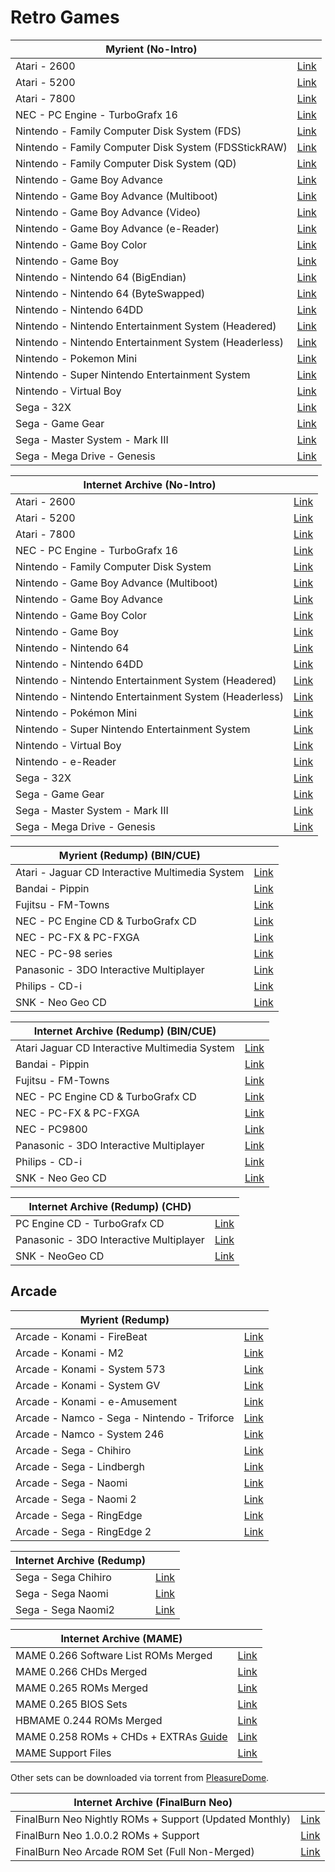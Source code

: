 # Retro Games

|**Myrient (No-Intro)**||
| ------ | ------ |
| Atari - 2600 | [Link](https://myrient.erista.me/files/No-Intro/Atari%20-%202600/) |
| Atari - 5200 | [Link](https://myrient.erista.me/files/No-Intro/Atari%20-%205200/) |
| Atari - 7800 | [Link](https://myrient.erista.me/files/No-Intro/Atari%20-%207800/) |
| NEC - PC Engine - TurboGrafx 16 | [Link](https://myrient.erista.me/files/No-Intro/NEC%20-%20PC%20Engine%20-%20TurboGrafx-16/) |
| Nintendo - Family Computer Disk System (FDS) | [Link](https://myrient.erista.me/files/No-Intro/Nintendo%20-%20Family%20Computer%20Disk%20System%20(FDS)/) |
| Nintendo - Family Computer Disk System (FDSStickRAW) | [Link](https://myrient.erista.me/files/No-Intro/Nintendo%20-%20Family%20Computer%20Disk%20System%20(FDSStickRAW)/) |
| Nintendo - Family Computer Disk System (QD) | [Link](https://myrient.erista.me/files/No-Intro/Nintendo%20-%20Family%20Computer%20Disk%20System%20(QD)/) |
| Nintendo - Game Boy Advance | [Link](https://myrient.erista.me/files/No-Intro/Nintendo%20-%20Game%20Boy%20Advance/) |
| Nintendo - Game Boy Advance (Multiboot) | [Link](https://myrient.erista.me/files/No-Intro/Nintendo%20-%20Game%20Boy%20Advance%20(Multiboot)/) |
| Nintendo - Game Boy Advance (Video) | [Link](https://myrient.erista.me/files/No-Intro/Nintendo%20-%20Game%20Boy%20Advance%20(Video)/) |
| Nintendo - Game Boy Advance (e-Reader) | [Link](https://myrient.erista.me/files/No-Intro/Nintendo%20-%20Game%20Boy%20Advance%20(e-Reader)/) |
| Nintendo - Game Boy Color | [Link](https://myrient.erista.me/files/No-Intro/Nintendo%20-%20Game%20Boy%20Color/) |
| Nintendo - Game Boy | [Link](https://myrient.erista.me/files/No-Intro/Nintendo%20-%20Game%20Boy/) |
| Nintendo - Nintendo 64 (BigEndian) | [Link](https://myrient.erista.me/files/No-Intro/Nintendo%20-%20Nintendo%2064%20(BigEndian)/) |
| Nintendo - Nintendo 64 (ByteSwapped) | [Link](https://myrient.erista.me/files/No-Intro/Nintendo%20-%20Nintendo%2064%20(ByteSwapped)/) |
| Nintendo - Nintendo 64DD | [Link](https://myrient.erista.me/files/No-Intro/Nintendo%20-%20Nintendo%2064DD/) |
| Nintendo - Nintendo Entertainment System (Headered) | [Link](https://myrient.erista.me/files/No-Intro/Nintendo%20-%20Nintendo%20Entertainment%20System%20(Headered)/) |
| Nintendo - Nintendo Entertainment System (Headerless) | [Link](https://myrient.erista.me/files/No-Intro/Nintendo%20-%20Nintendo%20Entertainment%20System%20(Headerless)/) |
| Nintendo - Pokemon Mini | [Link](https://myrient.erista.me/files/No-Intro/Nintendo%20-%20Pokemon%20Mini/) |
| Nintendo - Super Nintendo Entertainment System | [Link](https://myrient.erista.me/files/No-Intro/Nintendo%20-%20Super%20Nintendo%20Entertainment%20System/) |
| Nintendo - Virtual Boy | [Link](https://myrient.erista.me/files/No-Intro/Nintendo%20-%20Virtual%20Boy/) |
| Sega - 32X | [Link](https://myrient.erista.me/files/No-Intro/Sega%20-%2032X/) |
| Sega - Game Gear | [Link](https://myrient.erista.me/files/No-Intro/Sega%20-%20Game%20Gear/) |
| Sega - Master System - Mark III | [Link](https://myrient.erista.me/files/No-Intro/Sega%20-%20Master%20System%20-%20Mark%20III/) |
| Sega - Mega Drive - Genesis | [Link](https://myrient.erista.me/files/No-Intro/Sega%20-%20Mega%20Drive%20-%20Genesis/) |


|**Internet Archive (No-Intro)**||
| ------ | ------ |
| Atari - 2600 | [Link](https://archive.org/download/ni-roms/roms/Atari%20-%202600.zip/) |
| Atari - 5200 | [Link](https://archive.org/download/ni-roms/roms/Atari%20-%202600.zip/) |
| Atari - 7800 | [Link](https://archive.org/download/ni-roms/roms/Atari%20-%207800.zip/) |
| NEC - PC Engine - TurboGrafx 16 | [Link](https://archive.org/download/ni-roms/roms/NEC%20-%20PC%20Engine%20-%20TurboGrafx-16.zip/) |
| Nintendo - Family Computer Disk System | [Link](https://archive.org/download/ni-roms/roms/Nintendo%20-%20Family%20Computer%20Disk%20System%20%28FDS%29.zip/) |
| Nintendo - Game Boy Advance (Multiboot) | [Link](https://archive.org/download/ni-roms/roms/Nintendo%20-%20Game%20Boy%20Advance%20%28Multiboot%29.zip/) |
| Nintendo - Game Boy Advance | [Link](https://archive.org/download/ni-roms/roms/Nintendo%20-%20Game%20Boy%20Advance.zip/) |
| Nintendo - Game Boy Color | [Link](https://archive.org/download/ni-roms/roms/Nintendo%20-%20Game%20Boy%20Color.zip/) |
| Nintendo - Game Boy | [Link](https://archive.org/download/ni-roms/roms/Nintendo%20-%20Game%20Boy.zip/) |
| Nintendo - Nintendo 64 | [Link](https://archive.org/download/ni-roms/roms/Nintendo%20-%20Nintendo%2064%20%28BigEndian%29.zip/) |
| Nintendo - Nintendo 64DD | [Link](https://archive.org/download/ni-roms/roms/Nintendo%20-%20Nintendo%2064DD.zip/) |
| Nintendo - Nintendo Entertainment System (Headered) | [Link](https://archive.org/download/ni-roms/roms/Nintendo%20-%20Nintendo%20Entertainment%20System%20%28Headered%29.zip/) |
| Nintendo - Nintendo Entertainment System (Headerless) | [Link](https://archive.org/download/ni-roms/roms/Nintendo%20-%20Nintendo%20Entertainment%20System%20%28Unheadered%29.zip/) |
| Nintendo - Pokémon Mini | [Link](https://archive.org/download/ni-roms/roms/Nintendo%20-%20Pokemon%20Mini.zip/) |
| Nintendo - Super Nintendo Entertainment System | [Link](https://archive.org/download/ni-roms/roms/Nintendo%20-%20Super%20Nintendo%20Entertainment%20System.zip/) |
| Nintendo - Virtual Boy | [Link](https://archive.org/download/ni-roms/roms/Nintendo%20-%20Virtual%20Boy.zip/) |
| Nintendo - e-Reader | [Link](https://archive.org/download/ni-roms/roms/Nintendo%20-%20Game%20Boy%20Advance%20%28e-Reader%29.zip/) |
| Sega - 32X | [Link](https://archive.org/download/ni-roms/roms/Sega%20-%2032X.zip/) |
| Sega - Game Gear | [Link](https://archive.org/download/ni-roms/roms/Sega%20-%20Game%20Gear.zip/) |
| Sega - Master System - Mark III | [Link](https://archive.org/download/ni-roms/roms/Sega%20-%20Master%20System%20-%20Mark%20III.zip/) |
| Sega - Mega Drive - Genesis | [Link](https://archive.org/download/ni-roms/roms/Sega%20-%20Mega%20Drive%20-%20Genesis.zip/) |

|**Myrient (Redump) (BIN/CUE)**||
| ------ | ------ |
| Atari - Jaguar CD Interactive Multimedia System | [Link](https://myrient.erista.me/files/Redump/Atari%20-%20Jaguar%20CD%20Interactive%20Multimedia%20System/) |
| Bandai - Pippin | [Link](https://myrient.erista.me/files/Redump/Bandai%20-%20Pippin/) |
| Fujitsu - FM-Towns | [Link](https://myrient.erista.me/files/Redump/Fujitsu%20-%20FM-Towns/) |
| NEC - PC Engine CD & TurboGrafx CD | [Link](https://myrient.erista.me/files/Redump/NEC%20-%20PC%20Engine%20CD%20&%20TurboGrafx%20CD/) |
| NEC - PC-FX & PC-FXGA | [Link](https://myrient.erista.me/files/Redump/NEC%20-%20PC-FX%20&%20PC-FXGA/) |
| NEC - PC-98 series | [Link](https://myrient.erista.me/files/Redump/NEC%20-%20PC-98%20series/) |
| Panasonic - 3DO Interactive Multiplayer | [Link](https://myrient.erista.me/files/Redump/Panasonic%20-%203DO%20Interactive%20Multiplayer/) |
| Philips - CD-i | [Link](https://myrient.erista.me/files/Redump/Philips%20-%20CD-i/) |
| SNK - Neo Geo CD | [Link](https://myrient.erista.me/files/Redump/SNK%20-%20Neo%20Geo%20CD/) |

|**Internet Archive (Redump) (BIN/CUE)**||
| ------ | ------ |
| Atari Jaguar CD Interactive Multimedia System | [Link](https://archive.org/download/redump.jaguar.revival) |
| Bandai - Pippin | [Link](https://archive.org/download/bandai_pippin) |
| Fujitsu - FM-Towns | [Link](https://archive.org/download/redump.fm.revival) |
| NEC - PC Engine CD & TurboGrafx CD | [Link](https://archive.org/download/redump.pce.revival) |
| NEC - PC-FX & PC-FXGA | [Link](https://archive.org/download/redump.pcfx.revival) |
| NEC - PC9800 | [Link](https://archive.org/download/redump.pc98.revival)
| Panasonic - 3DO Interactive Multiplayer | [Link](https://archive.org/download/redump.3DO.revival) |
| Philips - CD-i | [Link](https://archive.org/download/redump.cdi.revival) |
| SNK - Neo Geo CD | [Link](https://archive.org/download/redump.ngcd.revival) |

|**Internet Archive (Redump) (CHD)**||
| ------ | ------ |
| PC Engine CD - TurboGrafx CD | [Link](https://archive.org/download/chd_pcecd/) |
| Panasonic - 3DO Interactive Multiplayer | [Link](https://archive.org/download/chd_3do/CHD-3DO/) |
| SNK - NeoGeo CD | [Link](https://archive.org/download/chd_neogeocd/CHD-NeoGeoCD/) |

## **Arcade**

|**Myrient (Redump)**||
| ------ | ------ |
| Arcade - Konami - FireBeat | [Link](https://myrient.erista.me/files/Redump/Arcade%20-%20Konami%20-%20FireBeat/) |
| Arcade - Konami - M2 | [Link](https://myrient.erista.me/files/Redump/Arcade%20-%20Konami%20-%20M2/) |
| Arcade - Konami - System 573 | [Link](https://myrient.erista.me/files/Redump/Arcade%20-%20Konami%20-%20System%20573/) |
| Arcade - Konami - System GV | [Link](https://myrient.erista.me/files/Redump/Arcade%20-%20Konami%20-%20System%20GV/) |
| Arcade - Konami - e-Amusement | [Link](https://myrient.erista.me/files/Redump/Arcade%20-%20Konami%20-%20e-Amusement/) |
| Arcade - Namco - Sega - Nintendo - Triforce | [Link](https://myrient.erista.me/files/Redump/Arcade%20-%20Namco%20-%20Sega%20-%20Nintendo%20-%20Triforce/) |
| Arcade - Namco - System 246 | [Link](https://myrient.erista.me/files/Redump/Arcade%20-%20Namco%20-%20System%20246/) |
| Arcade - Sega - Chihiro | [Link](https://myrient.erista.me/files/Redump/Arcade%20-%20Sega%20-%20Chihiro/) |
| Arcade - Sega - Lindbergh | [Link](https://myrient.erista.me/files/Redump/Arcade%20-%20Sega%20-%20Lindbergh/) |
| Arcade - Sega - Naomi | [Link](https://myrient.erista.me/files/Redump/Arcade%20-%20Sega%20-%20Naomi/) |
| Arcade - Sega - Naomi 2 | [Link](https://myrient.erista.me/files/Redump/Arcade%20-%20Sega%20-%20Naomi%202/) |
| Arcade - Sega - RingEdge | [Link](https://myrient.erista.me/files/Redump/Arcade%20-%20Sega%20-%20RingEdge/) |
| Arcade - Sega - RingEdge 2 | [Link](https://myrient.erista.me/files/Redump/Arcade%20-%20Sega%20-%20RingEdge%202/) |

|**Internet Archive (Redump)**||
| ------ | ------ |
| Sega - Sega Chihiro | [Link](https://archive.org/download/redump.chihiro.revival) |
| Sega - Sega Naomi | [Link](https://archive.org/download/redump.naomi.revival) |
| Sega - Sega Naomi2 | [Link](https://archive.org/download/redump.naomi2.revival) |

|**Internet Archive (MAME)**||
| ------ | ------ |
| MAME 0.266 Software List ROMs Merged | [Link](https://archive.org/download/mame-sl/mame-sl/) |
| MAME 0.266 CHDs Merged | [Link](https://archive.org/download/MAME_0.225_CHDs_merged) |
| MAME 0.265 ROMs Merged | [Link](https://archive.org/download/mame-merged/mame-merged/) |
| MAME 0.265 BIOS Sets | [Link](https://archive.org/download/mame-merged/BIOS/) |
| HBMAME 0.244 ROMs Merged | [Link](https://archive.org/download/hbmame_0244_roms) |
| MAME 0.258 ROMs + CHDs + EXTRAs [Guide](https://archive.org/details/mame-chds-roms-extras-complete) | [Link](https://archive.org/download/mame-chds-roms-extras-complete) |
| MAME Support Files | [Link](https://archive.org/download/mame-support/Support/) |

Other sets can be downloaded via torrent from [PleasureDome](https://pleasuredome.github.io/pleasuredome/).

|**Internet Archive (FinalBurn Neo)**||
| ------ | ------ |
| FinalBurn Neo Nightly ROMs + Support (Updated Monthly) | [Link](https://archive.org/download/2020_01_06_fbn/) |
| FinalBurn Neo 1.0.0.2 ROMs + Support | [Link](https://archive.org/download/fbneo/) |
| FinalBurn Neo Arcade ROM Set (Full Non-Merged) | [Link](https://archive.org/download/fbnarcade-fullnonmerged/arcade/) |
